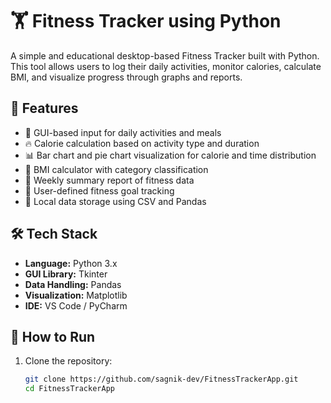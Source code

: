 # 🏋️ Fitness Tracker using Python

A simple and educational desktop-based Fitness Tracker built with Python. This tool allows users to log their daily activities, monitor calories, calculate BMI, and visualize progress through graphs and reports.

## 📌 Features

- 📝 GUI-based input for daily activities and meals
- 🔥 Calorie calculation based on activity type and duration
- 📊 Bar chart and pie chart visualization for calorie and time distribution
- 🧮 BMI calculator with category classification
- 📅 Weekly summary report of fitness data
- 🧠 User-defined fitness goal tracking
- 📂 Local data storage using CSV and Pandas

## 🛠️ Tech Stack

- **Language:** Python 3.x  
- **GUI Library:** Tkinter  
- **Data Handling:** Pandas  
- **Visualization:** Matplotlib  
- **IDE:** VS Code / PyCharm

## 🚀 How to Run

1. Clone the repository:
   ```bash
   git clone https://github.com/sagnik-dev/FitnessTrackerApp.git
   cd FitnessTrackerApp
